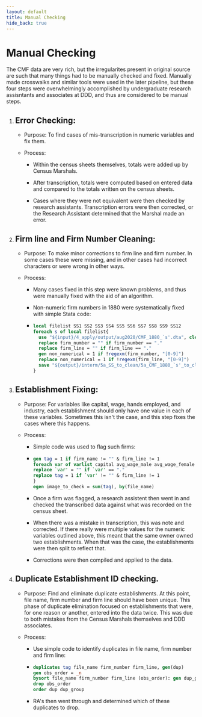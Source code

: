 ```yaml
---
layout: default
title: Manual Checking
hide_back: true
---
```


# Manual Checking

The CMF data are very rich, but the irregularites present in original source are such that many things had to be manually checked and fixed. Manually made crosswalks and similar tools were used in the later pipeline, but these four steps were overwhelmingly accomplished by undergraduate research assisntants and associates at DDD, and thus are considered to be manual steps.

1. ## Error Checking:
   
   - Purpose: To find cases of mis-transcription in numeric variables and fix them.
   
   - Process:
     
     - Within the census sheets themselves, totals were added up by Census Marshals.
     
     - After transcription, totals were computed based on entered data and compared to the totals written on the census sheets.
     
     - Cases where they were not equivalent were then checked by research assistants. Transcription errors were then corrected, or the Research Assistant determined that the Marshal made an error.

2. ## Firm line and Firm Number Cleaning:
   
   - Purpose: To make minor corrections to firm line and firm number. In some cases these were missing, and in other cases had incorrect characters or were wrong in other ways.
   
   - Process:
     
     - Many cases fixed in this step were known problems, and thus were manually fixed with the aid of an algorithm.
     
     - Non-numeric firm numbers in 1880 were systematically fixed with simple Stata code:
     
     - ```Stata
       local filelist SS1 SS2 SS3 SS4 SS5 SS6 SS7 SS8 SS9 SS12
       foreach s of local filelist{
         use "${input}/4_apply/output/aug2020/CMF_1880_`s'.dta", clear
         replace firm_number = "" if firm_number == "."
         replace firm_line = "" if firm_line == "."
         gen non_numerical = 1 if !regexm(firm_number, "[0-9]")
         replace non_numerical = 1 if !regexm(firm_line, "[0-9]")
         save "${output}/interm/5a_SS_to_clean/5a_CMF_1880_`s'_to_clean.dta", replace
       }
       ```

3. ## Establishment Fixing:
   
   - Purpose: For variables like capital, wage, hands employed, and industry, each establishment should only have one value in each of these variables. Sometimes this isn't the case, and this step fixes the cases where this happens.
   
   - Process:
     
     - Simple code was used to flag such firms:
     
     - ```Stata
       gen tag = 1 if firm_name != "" & firm_line != 1 
       foreach var of varlist capital avg_wage_male avg_wage_female industry_raw hands_male hands_female {
       replace `var' = "" if `var' == "."
       replace tag = 1 if `var' != "" & firm_line != 1 
       }
       egen image_to_check = sum(tag), by(file_name)
       ```
     
     - Once a firm was flagged, a research assistent then went in and checked the transcribed data against what was recorded on the census sheet.
     
     - When there was a mistake in transcription, this was note and corrected. If there really were multiple values for the numeric variables outlined above, this meant that the same owner owned two establishments. When that was the case, the establishments were then split to reflect that.
     
     - Corrections were then compiled and applied to the data.

4. ## Duplicate Establishment ID checking.
   
   - Purpose: Find and eliminate duplicate establishments. At this point, file name, firm number and firm line should have been unique. This phase of duplicate elimination focused on establishments that were, for one reason or another, entered into the data twice. This was due to both mistakes from the Census Marshals themselves and DDD associates.
   
   - Process:
     
     - Use simple code to identify duplicates in file name, firm number and firm line:
     
     - ```Stata
       duplicates tag file_name firm_number firm_line, gen(dup)
       gen obs_order = _n
       bysort file_name firm_number firm_line (obs_order): gen dup_group = _n if dup!=0
       drop obs_order
       order dup dup_group
       ```
     
     - RA's then went through and determined which of these duplicates to drop.


